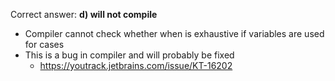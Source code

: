 Correct answer: **d) will not compile**

* Compiler cannot check whether when is exhaustive if variables are used for cases
* This is a bug in compiler and will probably be fixed
  - https://youtrack.jetbrains.com/issue/KT-16202
